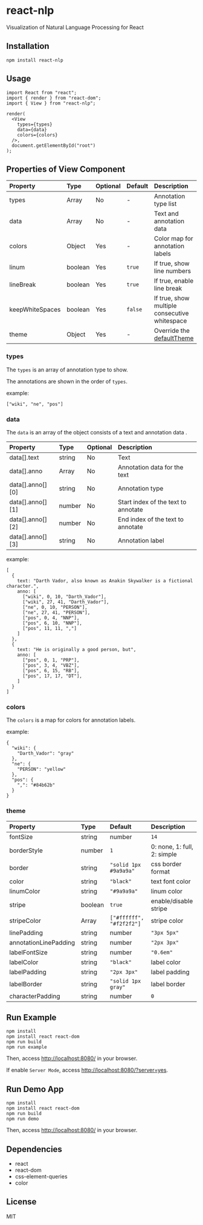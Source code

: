 # react-nlp

Visualization of Natural Language Processing for React

## Installation

```
npm install react-nlp
```

## Usage

```
import React from "react";
import { render } from "react-dom";
import { View } from "react-nlp";

render(
  <View
    types={types}
    data={data}
    colors={colors}
  />,
  document.getElementById("root")
);
```

## Properties of View Component

|     Property      |     Type     |    Optional    |  Default  | Description                                        |
|:------------------|:-------------|:---------------|:----------|:---------------------------------------------------|
| types             | Array        | No             | -         | Annotation type list                               |
| data              | Array        | No             | -         | Text and annotation data                           |
| colors            | Object       | Yes            | -         | Color map for annotation labels                    |
| linum             | boolean      | Yes            | `true`    | If true, show line numbers                         |
| lineBreak         | boolean      | Yes            | `true`    | If true, enable line break                         |
| keepWhiteSpaces   | boolean      | Yes            | `false`   | If true, show multiple consecutive whitespace      |
| theme             | Object       | Yes            | -         | Override the [defaultTheme](./src/Theme.js#L1-L13) |


### types

The `types` is an array of annotation type to show.

The annotations are shown in the order of `types`.

example:

```
["wiki", "ne", "pos"]
```

### data

The `data` is an array of the object consists of a text and annotation data .

|     Property      |     Type     |    Optional    | Description                         |
|:------------------|:-------------|:---------------|:------------------------------------|
| data[].text       | string       | No             | Text                                |
| data[].anno       | Array        | No             | Annotation data for the text        |
| data[].anno[][0]  | string       | No             | Annotation type                     |
| data[].anno[][1]  | number       | No             | Start index of the text to annotate |
| data[].anno[][2]  | number       | No             | End index of the text to annotate   |
| data[].anno[][3]  | string       | No             | Annotation label                    |

example:

```
[
  {
    text: "Darth Vador, also known as Anakin Skywalker is a fictional character.",
    anno: [
      ["wiki", 0, 10, "Darth_Vador"],
      ["wiki", 27, 41, "Darth_Vador"],
      ["ne", 0, 10, "PERSON"],
      ["ne", 27, 41, "PERSON"],
      ["pos", 0, 4, "NNP"],
      ["pos", 6, 10, "NNP"],
      ["pos", 11, 11, ","]
    ]
  },
  {
    text: "He is originally a good person, but",
    anno: [
      ["pos", 0, 1, "PRP"],
      ["pos", 3, 4, "VBZ"],
      ["pos", 6, 15, "RB"],
      ["pos", 17, 17, "DT"],
    ]
  }
]
```

### colors

The `colors` is a map for colors for annotation labels.

example:

```
{
  "wiki": {
    "Darth_Vador": "gray"
  },
  "ne": {
    "PERSON": "yellow"
  },
  "pos": {
    ",": "#84b62b"
  }
}
```

### theme

|     Property          |     Type      | Default                  | Description                         |
|:----------------------|:--------------|:-------------------------|:------------------------------------|
| fontSize              | string|number | `14`                     | text font size                      |
| borderStyle           | number        | `1`                      | 0: none, 1: full, 2: simple         |
| border                | string        | `"solid 1px #9a9a9a"`    | css border format                   |
| color                 | string        | `"black"`                | text font color                     |
| linumColor            | string        | `"#9a9a9a"`              | linum color                         |
| stripe                | boolean       | `true`                   | enable/disable stripe               |
| stripeColor           | Array         | `["#ffffff", "#f2f2f2"]` | stripe color                        |
| linePadding           | string|number | `"3px 5px"`              | line padding                        |
| annotationLinePadding | string|number | `"2px 3px"`              | annotation line padding             |
| labelFontSize         | string|number | `"0.6em"`                | label font size                     |
| labelColor            | string        | `"black"`                | label color                         |
| labelPadding          | string        | `"2px 3px"`              | label padding                       |
| labelBorder           | string        | `"solid 1px gray"`       | label border                        |
| characterPadding      | string|number | `0`                      | character padding                   |

## Run Example

```
npm install
npm install react react-dom
npm run build
npm run example
```

Then, access [http://localhost:8080/](http://localhost:8080/) in your browser.

If enable `Server Mode`, access [http://localhost:8080/?server=yes](http://localhost:8080/?server=yes).


## Run Demo App

```
npm install
npm install react react-dom
npm run build
npm run demo
```

Then, access [http://localhost:8080/](http://localhost:8080/) in your browser.

## Dependencies

* react
* react-dom
* css-element-queries
* color

## License

MIT
